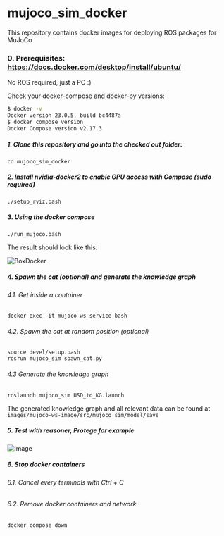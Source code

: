 # mujoco_sim_docker

This repository contains docker images for deploying ROS packages for MuJoCo

### 0. Prerequisites: https://docs.docker.com/desktop/install/ubuntu/

No ROS required, just a PC :)

Check your docker-compose and docker-py versions:

```bash
$ docker -v
Docker version 23.0.5, build bc4487a
$ docker compose version
Docker Compose version v2.17.3
```

##### 1. Clone this repository and go into the checked out folder:

```
cd mujoco_sim_docker
```

##### 2. Install nvidia-docker2 to enable GPU access with Compose (sudo required)

```
./setup_rviz.bash
```

##### 3. Using the docker compose

```
./run_mujoco.bash
```

The result should look like this:

![BoxDocker](https://user-images.githubusercontent.com/64316740/236650006-1596fbbb-8efd-413c-80a4-df24f4017e96.png)

##### 4. Spawn the cat (optional) and generate the knowledge graph

###### 4.1. Get inside a container

```
docker exec -it mujoco-ws-service bash
```

###### 4.2. Spawn the cat at random position (optional)

```
source devel/setup.bash
rosrun mujoco_sim spawn_cat.py
```

###### 4.3 Generate the knowledge graph

```
roslaunch mujoco_sim USD_to_KG.launch
```

The generated knowledge graph and all relevant data can be found at 
`images/mujoco-ws-image/src/mujoco_sim/model/save`

##### 5. Test with reasoner, Protege for example

![image](https://user-images.githubusercontent.com/64316740/236653496-71307154-4c00-4da6-93ff-73270b9430a5.png)

##### 6. Stop docker containers

###### 6.1. Cancel every terminals with Ctrl + C

###### 6.2. Remove docker containers and network

```
docker compose down
```
